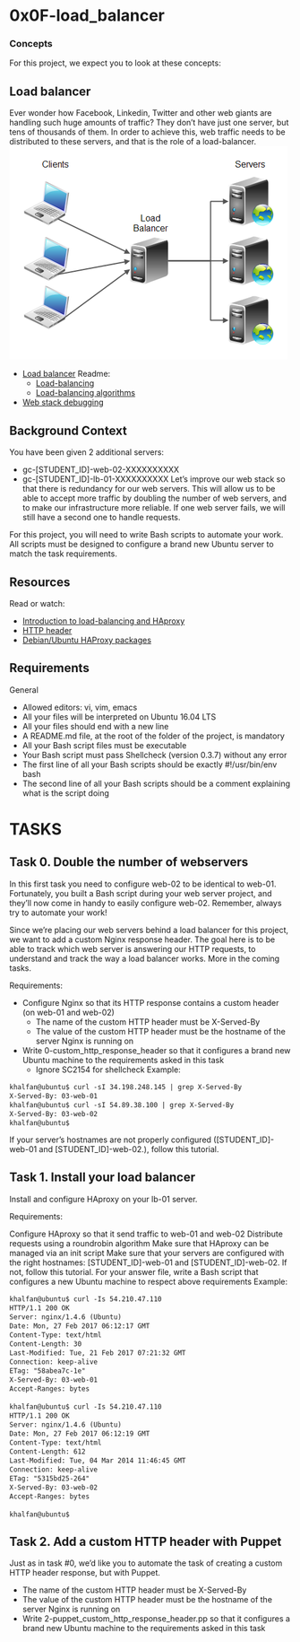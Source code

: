 # 0x0F-load_balancer

### Concepts
For this project, we expect you to look at these concepts:

## Load balancer

Ever wonder how Facebook, Linkedin, Twitter and other web giants are handling such huge amounts of traffic? They don’t have just one server, but tens of thousands of them. In order to achieve this, web traffic needs to be distributed to these servers, and that is the role of a load-balancer.
![alt text](https://github.com/AishaKhalfan/alx-system_engineering-devops/blob/master/0x0F-load_balancer/loadbalancer.png)

- [Load balancer](https://intranet.alxswe.com/concepts/46)
	 Readme:
	- [Load-balancing](https://www.thegeekstuff.com/2016/01/load-balancer-intro/)
	- [Load-balancing algorithms](https://community.f5.com/t5/technical-articles/intro-to-load-balancing-for-developers-the-algorithms/ta-p/273759)
- [Web stack debugging](https://github.com/AishaKhalfan/alx-system_engineering-devops/blob/master/0x0F-load_balancer/webdebugging.md)
## Background Context
You have been given 2 additional servers:

- gc-[STUDENT_ID]-web-02-XXXXXXXXXX
- gc-[STUDENT_ID]-lb-01-XXXXXXXXXX
Let’s improve our web stack so that there is redundancy for our web servers. This will allow us to be able to accept more traffic by doubling the number of web servers, and to make our infrastructure more reliable. If one web server fails, we will still have a second one to handle requests.

For this project, you will need to write Bash scripts to automate your work. All scripts must be designed to configure a brand new Ubuntu server to match the task requirements.

## Resources
Read or watch:

- [Introduction to load-balancing and HAproxy](https://www.digitalocean.com/community/tutorials/an-introduction-to-haproxy-and-load-balancing-concepts)
- [HTTP header](https://www.techopedia.com/definition/27178/http-header)
- [Debian/Ubuntu HAProxy packages](https://haproxy.debian.net/)

## Requirements
General
- Allowed editors: vi, vim, emacs
- All your files will be interpreted on Ubuntu 16.04 LTS
- All your files should end with a new line
- A README.md file, at the root of the folder of the project, is mandatory
- All your Bash script files must be executable
- Your Bash script must pass Shellcheck (version 0.3.7) without any error
- The first line of all your Bash scripts should be exactly #!/usr/bin/env bash
- The second line of all your Bash scripts should be a comment explaining what is the script doing

# TASKS
## Task 0. Double the number of webservers

In this first task you need to configure web-02 to be identical to web-01. Fortunately, you built a Bash script during your web server project, and they’ll now come in handy to easily configure web-02. Remember, always try to automate your work!

Since we’re placing our web servers behind a load balancer for this project, we want to add a custom Nginx response header. The goal here is to be able to track which web server is answering our HTTP requests, to understand and track the way a load balancer works. More in the coming tasks.

Requirements:

- Configure Nginx so that its HTTP response contains a custom header (on web-01 and web-02)
	- The name of the custom HTTP header must be X-Served-By
	- The value of the custom HTTP header must be the hostname of the server Nginx is running on
- Write 0-custom_http_response_header so that it configures a brand new Ubuntu machine to the requirements asked in this task
	- Ignore SC2154 for shellcheck
Example:

```
khalfan@ubuntu$ curl -sI 34.198.248.145 | grep X-Served-By
X-Served-By: 03-web-01
khalfan@ubuntu$ curl -sI 54.89.38.100 | grep X-Served-By
X-Served-By: 03-web-02
khalfan@ubuntu$
```
If your server’s hostnames are not properly configured ([STUDENT_ID]-web-01 and [STUDENT_ID]-web-02.), follow this tutorial.
   
## Task 1. Install your load balancer

Install and configure HAproxy on your lb-01 server.

Requirements:

Configure HAproxy so that it send traffic to web-01 and web-02
Distribute requests using a roundrobin algorithm
Make sure that HAproxy can be managed via an init script
Make sure that your servers are configured with the right hostnames: [STUDENT_ID]-web-01 and [STUDENT_ID]-web-02. If not, follow this tutorial.
For your answer file, write a Bash script that configures a new Ubuntu machine to respect above requirements
Example:

```
khalfan@ubuntu$ curl -Is 54.210.47.110
HTTP/1.1 200 OK
Server: nginx/1.4.6 (Ubuntu)
Date: Mon, 27 Feb 2017 06:12:17 GMT
Content-Type: text/html
Content-Length: 30
Last-Modified: Tue, 21 Feb 2017 07:21:32 GMT
Connection: keep-alive
ETag: "58abea7c-1e"
X-Served-By: 03-web-01
Accept-Ranges: bytes

khalfan@ubuntu$ curl -Is 54.210.47.110
HTTP/1.1 200 OK
Server: nginx/1.4.6 (Ubuntu)
Date: Mon, 27 Feb 2017 06:12:19 GMT
Content-Type: text/html
Content-Length: 612
Last-Modified: Tue, 04 Mar 2014 11:46:45 GMT
Connection: keep-alive
ETag: "5315bd25-264"
X-Served-By: 03-web-02
Accept-Ranges: bytes

khalfan@ubuntu$
```

   
## Task 2. Add a custom HTTP header with Puppet

Just as in task #0, we’d like you to automate the task of creating a custom HTTP header response, but with Puppet.

- The name of the custom HTTP header must be X-Served-By
- The value of the custom HTTP header must be the hostname of the server Nginx is running on
- Write 2-puppet_custom_http_response_header.pp so that it configures a brand new Ubuntu machine to the requirements asked in this task
